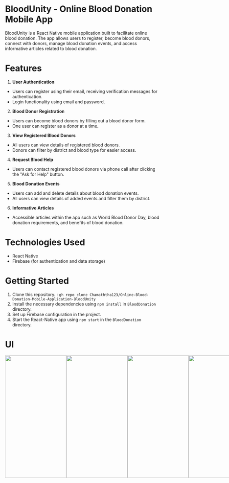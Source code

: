 # BloodUnity - Online Blood Donation Mobile App

BloodUnity is a React Native mobile application built to facilitate online blood donation. The app allows users to register, become blood donors, connect with donors, manage blood donation events, and access informative articles related to blood donation.

# Features

1. <b>User Authentication</b>
<ul>
<li>Users can register using their email, receiving verification messages for authentication.</li>
<li>Login functionality using email and password.</li>
</ul>

2. <b>Blood Donor Registration</b>
<ul>
<li>Users can become blood donors by filling out a blood donor form.</li>
<li>One user can register as a donor at a time.</li>
</ul>

3. <b>View Registered Blood Donors</b>
<ul>
<li>All users can view details of registered blood donors.</li>
<li>Donors can filter by district and blood type for easier access.</li>
</ul>

4. <b>Request Blood Help</b>
<ul>
<li>Users can contact registered blood donors via phone call after clicking the "Ask for Help" button.</li>
</ul>

5. <b>Blood Donation Events</b>
<ul>
<li>Users can add and delete details about blood donation events.</li>
<li>All users can view details of added events and filter them by district.</li>
</ul>

6. <b>Informative Articles</b>
<ul>
<li>Accessible articles within the app such as World Blood Donor Day, blood donation requirements, and benefits of blood donation.</li>
</ul>

# Technologies Used

<ul>
<li>React Native</li>
<li>Firebase (for authentication and data storage)</li>
</ul>

# Getting Started
1. Clone this repository. : `gh repo clone Chamaththa123/Online-Blood-Donation-Mobile-Application-BloodUnity`<br>
2. Install the necessary dependencies using `npm install` in `BloodDonation`  directory.<br>
3. Set up Firebase configuration in the project.
4. Start the  React-Native app using `npm start` in the `BloodDonation` directory.

# UI

<div style="display: flex; justify-content: space-between;">
  <img src="https://firebasestorage.googleapis.com/v0/b/blood-donation-ac142.appspot.com/o/Screenshot_20231127-123241_Expo%20Go.jpg?alt=media&token=6d5f5682-f579-4657-8998-39716141a620" width="200" height='400'> 
  <img src="https://firebasestorage.googleapis.com/v0/b/blood-donation-ac142.appspot.com/o/Screenshot_20231127-142214_Expo%20Go.jpg?alt=media&token=73b61026-7793-4f77-8acd-4715b900fb97" width="200" height='400'>
  <img src="https://firebasestorage.googleapis.com/v0/b/blood-donation-ac142.appspot.com/o/Screenshot_20231127-142208_Expo%20Go.jpg?alt=media&token=328921da-206a-4095-89bf-2fca485a0719" width="200" height='400'>
  <img src="https://firebasestorage.googleapis.com/v0/b/blood-donation-ac142.appspot.com/o/Screenshot_20231127-143318_Expo%20Go.jpg?alt=media&token=4e6c4e15-0a11-4438-9722-176342023f21" width="200" height='400'>
  <img src="https://firebasestorage.googleapis.com/v0/b/blood-donation-ac142.appspot.com/o/Screenshot_20231127-143405_Expo%20Go%20(1).jpg?alt=media&token=1cdd9e05-7d17-4953-9e5a-2bc85a17c9e4" width="200"  height='400'>
  <img src="https://firebasestorage.googleapis.com/v0/b/blood-donation-ac142.appspot.com/o/Screenshot_20231127-143408_Expo%20Go.jpg?alt=media&token=bf94c139-a39e-4cf4-8b21-7dc39f7bb89c" width="200" height='400'>
  
  <img src="https://firebasestorage.googleapis.com/v0/b/blood-donation-ac142.appspot.com/o/Screenshot_20231127-143347_Expo%20Go.jpg?alt=media&token=a2de07fb-7f80-4604-8e32-e06ee89c7959" width="200"  height='400'>

  <img src="https://firebasestorage.googleapis.com/v0/b/blood-donation-ac142.appspot.com/o/Screenshot_20231127-143354_Expo%20Go.jpg?alt=media&token=e6846146-140a-4630-a373-ddadc8224a49" width="200"  height='400'>
  
  <img src="https://firebasestorage.googleapis.com/v0/b/blood-donation-ac142.appspot.com/o/Screenshot_20231127-143418_Expo%20Go.jpg?alt=media&token=c7ed4b46-0f74-4d40-a4dc-4a4b267e40e3" width="200"  height='400'>
  <img src="https://firebasestorage.googleapis.com/v0/b/blood-donation-ac142.appspot.com/o/Screenshot_20231127-143423_Expo%20Go.jpg?alt=media&token=50350a8a-0d5e-4fe0-8103-44741696e986" width="200"  height='400'>
  <img src="https://console.firebase.google.com/u/0/project/blood-donation-ac142/storage/blood-donation-ac142.appspot.com/files" width="200"  height='400'>
  <img src="https://console.firebase.google.com/u/0/project/blood-donation-ac142/storage/blood-donation-ac142.appspot.com/files" width="200"  height='400'>
</div>